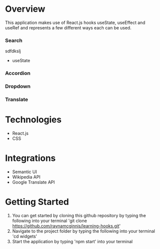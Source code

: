# Overview

This application makes use of React.js hooks useState, useEffect and useRef and represents a few different ways each can be used.

### Search
sdfdkslj

- useState

### Accordion

### Dropdown

### Translate

# Technologies

- React.js
- CSS

# Integrations

- Semantic UI
- Wikipedia API
- Google Translate API

# Getting Started

1. You can get started by cloning this github repository by typing the following into your terminal 'git clone https://github.com/raynamcginnis/learning-hooks.git'
2. Navigate to the project folder by typing the following into your terminal 'cd widgets'
3. Start the application by typing 'npm start' into your terminal

